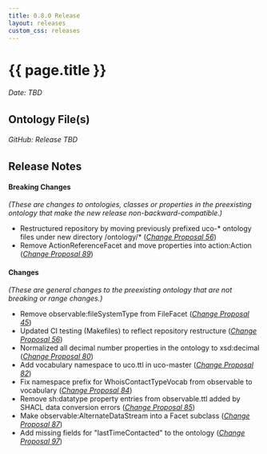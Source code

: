 ```yaml
---
title: 0.8.0 Release
layout: releases
custom_css: releases
---
```


# {{ page.title }}

###### Date: TBD

## Ontology File(s)

###### GitHub: Release TBD

## Release Notes

#### Breaking Changes
*(These are changes to ontologies, classes or properties in the preexisting ontology that make the new release non-backward-compatible.)*

* Restructured repository by moving previously prefixed uco-* ontology files under new directory /ontology/* ([*Change Proposal 56*](https://drive.google.com/file/d/1PCjdCGw7wgFnPfbsCn0Fdvdnq9NDW6yA/view))
* Remove ActionReferenceFacet and move properties into action:Action ([*Change Proposal 89*](https://drive.google.com/file/d/1njOUmpNNCTolnGkXoKv5ext-ZK18108u/view))

#### Changes
*(These are general changes to the preexisting ontology that are not breaking or range changes.)*

* Remove observable:fileSystemType from FileFacet ([*Change Proposal 45*](https://drive.google.com/file/d/1ycbboFe8wEYzD3AD6lbUadwXXFuGF3Dl/view))
* Updated CI testing (Makefiles) to reflect repository restructure ([*Change Proposal 56*](https://drive.google.com/file/d/1PCjdCGw7wgFnPfbsCn0Fdvdnq9NDW6yA/view))
* Normalized all decimal number properties in the ontology to xsd:decimal ([*Change Proposal 80*](https://drive.google.com/file/d/1NKwEehcRDWh9zk9QOENckd7njYWxgVE4/view))
* Add vocabulary namespace to uco.ttl in uco-master ([*Change Proposal 82*](https://drive.google.com/file/d/1qQibtD9QAqciLOBkkk6WdDcrz7nEQZL2/view))
* Fix namespace prefix for WhoisContactTypeVocab from observable to vocabulary ([*Change Proposal 84*](https://drive.google.com/file/d/1KbYImZyxzL3kPfA9-SP4Xi_pXnEkOw0W/view))
* Remove sh:datatype property entries from observable.ttl added by SHACL data conversion errors ([*Change Proposal 85*](https://drive.google.com/file/d/1Wu2fQ5kYKxQWfmK-0s1IIBytKcnW0Tjw/view))
* Make observable:AlternateDataStream into a Facet subclass ([*Change Proposal 87*](https://drive.google.com/file/d/1qOo-0RGJErJ2w3yMGgs6lIlkldsEUHBb))
* Add missing fields for "lastTimeContacted" to the ontology ([*Change Proposal 97*](https://drive.google.com/file/d/1185Uur_wPqdI8VBawZ4E4mplVu-gZkYR))

